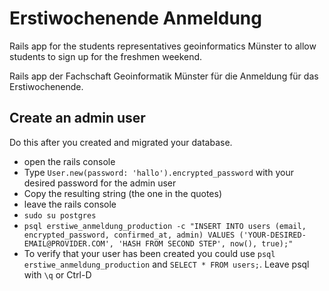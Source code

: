 Erstiwochenende Anmeldung
=========================

Rails app for the students representatives geoinformatics Münster to allow students to sign up for the freshmen weekend.

Rails app der Fachschaft Geoinformatik Münster für die Anmeldung für das Erstiwochenende.

Create an admin user
--------------------

Do this after you created and migrated your database.

  * open the rails console
  * Type `User.new(password: 'hallo').encrypted_password` with your desired password for the admin user
  * Copy the resulting string (the one in the quotes)
  * leave the rails console
  * `sudo su postgres`
  * `psql erstiwe_anmeldung_production -c "INSERT INTO users (email, encrypted_password, confirmed_at, admin) VALUES ('YOUR-DESIRED-EMAIL@PROVIDER.COM', 'HASH FROM SECOND STEP', now(), true);"`
  * To verify that your user has been created you could use `psql erstiwe_anmeldung_production` and `SELECT * FROM users;`. Leave psql with `\q` or Ctrl-D
